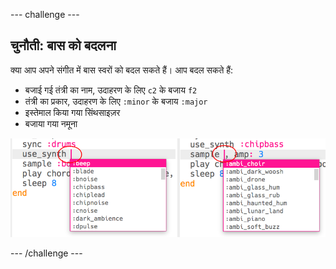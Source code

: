 --- challenge ---

## चुनौती: बास को बदलना

क्या आप अपने संगीत में बास स्वरों को बदल सकते हैं। आप बदल सकते हैं:

+ बजाई गई तंत्री का नाम, उदाहरण के लिए `c2` के बजाय `f2`
+ तंत्री का प्रकार, उदाहरण के लिए `:minor` के बजाय `:major`
+ इस्तेमाल किया गया सिंथसाइज़र
+ बजाया गया नमूना

![स्क्रीनशॉट](images/dj-bass-challenge.png)

--- /challenge ---